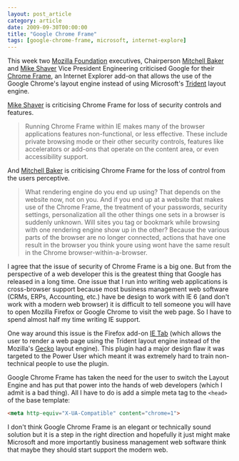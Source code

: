 ```yaml
---
layout: post_article
category: article
date: 2009-09-30T00:00:00
title: "Google Chrome Frame"
tags: [google-chrome-frame, microsoft, internet-explore]
---
```


This week two [Mozilla Foundation](http://mozilla.org/) executives, Chairperson [Mitchell Baker](http://lizardwrangler.com/) and [Mike Shaver](http://shaver.off.net/) Vice President Engineering criticised Google for their [Chrome Frame](http://code.google.com/chrome/chromeframe/), an Internet Explorer add-on that allows the use of the Google Chrome's layout engine instead of using Microsoft's [Trident](http://en.wikipedia.org/wiki/Trident_%28layout_engine%29) layout engine.

[Mike Shaver](http://shaver.off.net/diary/2009/09/28/thoughts-on-chrome-frame/) is criticising Chrome Frame for loss of security controls and features.

> Running Chrome Frame within IE makes many of the browser applications features non-functional, or less effective. These include private browsing mode or their other security controls, features like accelerators or add-ons that operate on the content area, or even accessibility support.

And [Mitchell Baker](http://blog.lizardwrangler.com/2009/09/28/browser-soup-and-chrome-frame/) is criticising Chrome Frame for the loss of control from the users perceptive.

> What rendering engine do you end up using? That depends on the website now, not on you. And if you end up at a website that makes use of the Chrome Frame, the treatment of your passwords, security settings, personalization all the other things one sets in a browser is suddenly unknown. Will sites you tag or bookmark while browsing with one rendering engine show up in the other? Because the various parts of the browser are no longer connected, actions that have one result in the browser you think youre using wont have the same result in the Chrome browser-within-a-browser.

I agree that the issue of security of Chrome Frame is a big one. But from the perspective of a web developer this is the greatest thing that Google has released in a long time. One issue that I run into writing web applications is cross-browser support because most business management web software (CRMs, ERPs, Accounting, etc.) have be design to work with IE 6 (and don't work with a modern web browser) it is difficult to tell someone you will have to open Mozilla Firefox or Google Chrome to visit the web page. So I have to spend almost half my time writing IE support.

One way around this issue is the Firefox add-on [IE Tab](http://ietab.mozdev.org/) (which allows the user to render a web page using the Trident layout engine instead of the Mozilla's [Gecko](http://en.wikipedia.org/wiki/Gecko_%28layout_engine%29) layout engine). This plugin had a major design flaw it was targeted to the Power User which meant it was extremely hard to train non-technical people to use the plugin.

Google Chrome Frame has taken the need for the user to switch the Layout Engine and has put that power into the hands of web developers (which I admit is a bad thing). All I have to do is add a simple meta tag to the `<head>` of the base template:

```html
<meta http-equiv="X-UA-Compatible" content="chrome=1">
```

I don't think Google Chrome Frame is an elegant or technically sound solution but it is a step in the right direction and hopefully it just might make Microsoft and more importantly business management web software think that maybe they should start support the modern web.
